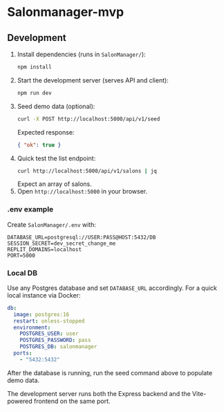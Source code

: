 # Salonmanager-mvp

## Development

1. Install dependencies (runs in `SalonManager/`):
   ```bash
   npm install
   ```
2. Start the development server (serves API and client):
   ```bash
   npm run dev
   ```
3. Seed demo data (optional):
   ```bash
   curl -X POST http://localhost:5000/api/v1/seed
   ```
   Expected response:
   ```json
   { "ok": true }
   ```
4. Quick test the list endpoint:
   ```bash
   curl http://localhost:5000/api/v1/salons | jq
   ```
   Expect an array of salons.
5. Open `http://localhost:5000` in your browser.

### .env example

Create `SalonManager/.env` with:

```env
DATABASE_URL=postgresql://USER:PASS@HOST:5432/DB
SESSION_SECRET=dev_secret_change_me
REPLIT_DOMAINS=localhost
PORT=5000
```

### Local DB

Use any Postgres database and set `DATABASE_URL` accordingly.
For a quick local instance via Docker:

```yaml
db:
  image: postgres:16
  restart: unless-stopped
  environment:
    POSTGRES_USER: user
    POSTGRES_PASSWORD: pass
    POSTGRES_DB: salonmanager
  ports:
    - "5432:5432"
```

After the database is running, run the seed command above to populate demo data.

The development server runs both the Express backend and the Vite-powered frontend on the same port.
